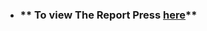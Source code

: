 - ### ** To view The Report Press [here](https://github.com/AssemAyman/Mastering-Embedded-System-Online-Diploma/blob/main/HighPressure_Detection_Project/Report.pdf)**
